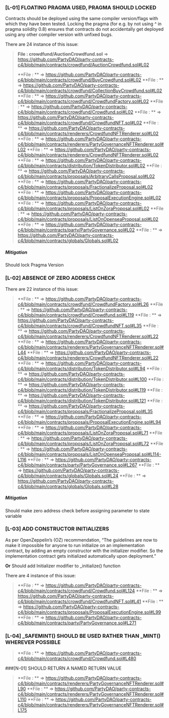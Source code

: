 ### [L-01] FLOATING PRAGMA USED, PRAGMA SHOULD LOCKED

Contracts should be deployed using the same compiler version/flags with which they have been tested. Locking the pragma (for e.g. by not using ^ in pragma solidity 0.8) ensures that contracts do not accidentally get deployed using any other compiler version with unfixed bugs.

There are 24 instance of this issue:
>**File : crowdfund/AuctionCrowdfund.sol** => https://github.com/PartyDAO/party-contracts-c4/blob/main/contracts/crowdfund/AuctionCrowdfund.sol#L02
>
>**File : ** => https://github.com/PartyDAO/party-contracts-c4/blob/main/contracts/crowdfund/BuyCrowdfund.sol#L02
>**File : ** => https://github.com/PartyDAO/party-contracts-c4/blob/main/contracts/crowdfund/CollectionBuyCrowdfund.sol#L02
>**File : ** => https://github.com/PartyDAO/party-contracts-c4/blob/main/contracts/crowdfund/CrowdfundFactory.sol#L02
>**File : ** => https://github.com/PartyDAO/party-contracts-c4/blob/main/contracts/crowdfund/Crowdfund.sol#L02
>**File : ** => https://github.com/PartyDAO/party-contracts-c4/blob/main/contracts/crowdfund/CrowdfundNFT.sol#L02
>**File : ** => https://github.com/PartyDAO/party-contracts-c4/blob/main/contracts/renderers/CrowdfundNFTRenderer.sol#L02
>**File : ** => https://github.com/PartyDAO/party-contracts-c4/blob/main/contracts/renderers/PartyGovernanceNFTRenderer.sol#L02
>**File : ** => https://github.com/PartyDAO/party-contracts-c4/blob/main/contracts/renderers/CrowdfundNFTRenderer.sol#L02
>**File : ** => https://github.com/PartyDAO/party-contracts-c4/blob/main/contracts/distribution/TokenDistributor.sol#L02
>**File : ** => https://github.com/PartyDAO/party-contracts-c4/blob/main/contracts/proposals/ArbitraryCallsProposal.sol#L02
>**File : ** => https://github.com/PartyDAO/party-contracts-c4/blob/main/contracts/proposals/FractionalizeProposal.sol#L02
>**File : ** => https://github.com/PartyDAO/party-contracts-c4/blob/main/contracts/proposals/ProposalExecutionEngine.sol#L02
>**File : ** => https://github.com/PartyDAO/party-contracts-c4/blob/main/contracts/proposals/ListOnZoraProposal.sol#L02
>**File : ** => https://github.com/PartyDAO/party-contracts-c4/blob/main/contracts/proposals/ListOnOpenseaProposal.sol#L02
>**File : ** => https://github.com/PartyDAO/party-contracts-c4/blob/main/contracts/party/PartyGovernance.sol#L02
>**File : ** => https://github.com/PartyDAO/party-contracts-c4/blob/main/contracts/globals/Globals.sol#L02

##### Mitigation
Should lock Pragma Version



### [L-02] ABSENCE OF ZERO ADDRESS CHECK

There are 22 instance of this issue:

>**File : ** => https://github.com/PartyDAO/party-contracts-c4/blob/main/contracts/crowdfund/CrowdfundFactory.sol#L26
>**File : ** => https://github.com/PartyDAO/party-contracts-c4/blob/main/contracts/crowdfund/Crowdfund.sol#L119
>**File : ** => https://github.com/PartyDAO/party-contracts-c4/blob/main/contracts/crowdfund/CrowdfundNFT.sol#L35
>**File : ** => https://github.com/PartyDAO/party-contracts-c4/blob/main/contracts/renderers/CrowdfundNFTRenderer.sol#L22
>**File : ** => https://github.com/PartyDAO/party-contracts-c4/blob/main/contracts/renderers/PartyGovernanceNFTRenderer.sol#L44
>**File : ** => https://github.com/PartyDAO/party-contracts-c4/blob/main/contracts/renderers/CrowdfundNFTRenderer.sol#L22
>**File : ** => https://github.com/PartyDAO/party-contracts-c4/blob/main/contracts/distribution/TokenDistributor.sol#L94
>**File : ** => https://github.com/PartyDAO/party-contracts-c4/blob/main/contracts/distribution/TokenDistributor.sol#L100
>**File : ** => https://github.com/PartyDAO/party-contracts-c4/blob/main/contracts/distribution/TokenDistributor.sol#L119
>**File : ** => https://github.com/PartyDAO/party-contracts-c4/blob/main/contracts/distribution/TokenDistributor.sol#L121
>**File : ** => https://github.com/PartyDAO/party-contracts-c4/blob/main/contracts/proposals/FractionalizeProposal.sol#L35
>**File : ** => https://github.com/PartyDAO/party-contracts-c4/blob/main/contracts/proposals/ProposalExecutionEngine.sol#L94
>**File : ** => https://github.com/PartyDAO/party-contracts-c4/blob/main/contracts/proposals/ListOnZoraProposal.sol#L71
>**File : ** => https://github.com/PartyDAO/party-contracts-c4/blob/main/contracts/proposals/ListOnZoraProposal.sol#L72
>**File : ** => https://github.com/PartyDAO/party-contracts-c4/blob/main/contracts/proposals/ListOnOpenseaProposal.sol#L114-L116
>**File : ** => https://github.com/PartyDAO/party-contracts-c4/blob/main/contracts/party/PartyGovernance.sol#L267
>**File : ** => https://github.com/PartyDAO/party-contracts-c4/blob/main/contracts/globals/Globals.sol#L24
>**File : ** => https://github.com/PartyDAO/party-contracts-c4/blob/main/contracts/globals/Globals.sol#L28

##### Mitigation

Should make zero address check before assigning parameter to state variable



### [L-03] ADD CONSTRUCTOR INITIALIZERS

As per OpenZeppelin’s (OZ) recommendation, “The guidelines are now to make it impossible for anyone to run initialize on an implementation contract, by adding an empty constructor with the initializer modifier. So the implementation contract gets initialized automatically upon deployment.”

**Or**
Should add Initializer modifier to _initialize() function

There are 4 instance of this issue:
>**File : ** => https://github.com/PartyDAO/party-contracts-c4/blob/main/contracts/crowdfund/Crowdfund.sol#L124
>**File : ** => https://github.com/PartyDAO/party-contracts-c4/blob/main/contracts/crowdfund/CrowdfundNFT.sol#L41
>**File : ** => https://github.com/PartyDAO/party-contracts-c4/blob/main/contracts/proposals/ProposalExecutionEngine.sol#L99
>**File : ** => https://github.com/PartyDAO/party-contracts-c4/blob/main/contracts/party/PartyGovernance.sol#L271


### [L-04] _SAFEMINT() SHOULD BE USED RATHER THAN _MINT() WHEREVER POSSIBLE

>**File : ** => https://github.com/PartyDAO/party-contracts-c4/blob/main/contracts/crowdfund/Crowdfund.sol#L480



###[N-01] SHOULD RETURN A NAMED RETURN VALUE

>**File : ** => https://github.com/PartyDAO/party-contracts-c4/blob/main/contracts/renderers/PartyGovernanceNFTRenderer.sol#L90
>**File : ** => https://github.com/PartyDAO/party-contracts-c4/blob/main/contracts/renderers/PartyGovernanceNFTRenderer.sol#L110
>**File : ** => https://github.com/PartyDAO/party-contracts-c4/blob/main/contracts/renderers/PartyGovernanceNFTRenderer.sol#L175


